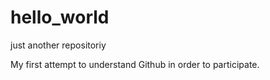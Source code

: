 # hello_world
just another repositoriy

My first attempt to understand Github in order to participate.
